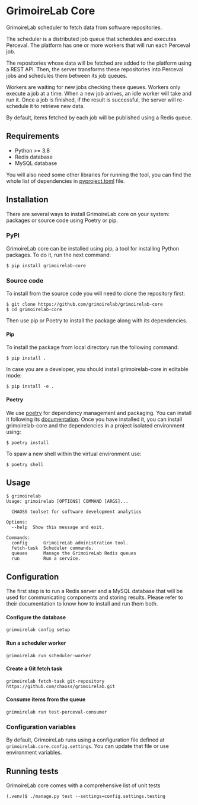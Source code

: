 # GrimoireLab Core

GrimoireLab scheduler to fetch data from software repositories.

The scheduler is a distributed job queue that schedules and executes Perceval.
The platform has one or more workers that will run each Perceval job.

The repositories whose data will be fetched are added to the platform using a
REST API. Then, the server transforms these repositories into Perceval jobs and
schedules them between its job queues.

Workers are waiting for new jobs checking these queues. Workers only execute
a job at a time. When a new job arrives, an idle worker will take and run it.
Once a job is finished, if the result is successful, the server will re-schedule
it to retrieve new data.

By default, items fetched by each job will be published using a Redis queue.

## Requirements

- Python >= 3.8
- Redis database
- MySQL database

You will also need some other libraries for running the tool, you can find the
whole list of dependencies in [pyproject.toml](pyproject.toml) file.


## Installation

There are several ways to install GrimoireLab core on your system: packages or
source code using Poetry or pip.

### PyPI

GrimoireLab core can be installed using pip, a tool for installing Python
packages. To do it, run the next command:
```
$ pip install grimoirelab-core
```

### Source code

To install from the source code you will need to clone the repository first:
```
$ git clone https://github.com/grimoirelab/grimoirelab-core
$ cd grimoirelab-core
```

Then use pip or Poetry to install the package along with its dependencies.

#### Pip
To install the package from local directory run the following command:
```
$ pip install .
```
In case you are a developer, you should install grimoirelab-core in editable mode:
```
$ pip install -e .
```

#### Poetry
We use [poetry](https://python-poetry.org/) for dependency management and 
packaging. You can install it following its [documentation](https://python-poetry.org/docs/#installation).
Once you have installed it, you can install grimoirelab-core and the dependencies
in a project isolated environment using:
```
$ poetry install
```
To spaw a new shell within the virtual environment use:
```
$ poetry shell
```

## Usage

```
$ grimoirelab
Usage: grimoirelab [OPTIONS] COMMAND [ARGS]...

  CHAOSS toolset for software development analytics

Options:
  --help  Show this message and exit.

Commands:
  config      GrimoireLab administration tool.
  fetch-task  Scheduler commands.
  queues      Manage the GrimoireLab Redis queues
  run         Run a service.
```

## Configuration

The first step is to run a Redis server and a MySQL database that will be used
for communicating components and storing results. Please refer to their
documentation to know how to install and run them both.

#### Configure the database
```
grimoirelab config setup
```

#### Run a scheduler worker
```
grimoirelab run scheduler-worker
```

#### Create a Git fetch task
```
grimoirelab fetch-task git-repository https://github.com/chaoss/grimoirelab.git
```

#### Consume items from the queue
```
grimoirelab run test-perceval-consumer
```

### Configuration variables

By default, GrimoireLab runs using a configuration file defined at
`grimoirelab.core.config.settings`. You can update that file or use
environment variables.

## Running tests

GrimoireLab core comes with a comprehensive list of unit tests

```
(.venv)$ ./manage.py test --settings=config.settings.testing
```
